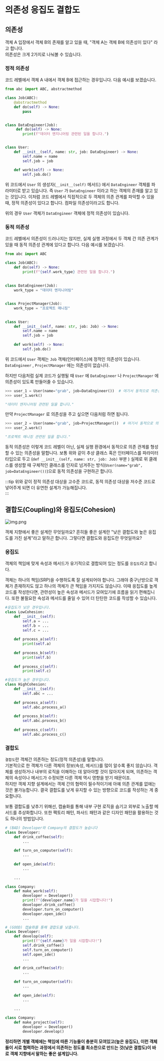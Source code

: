 # 의존성 응집도 결합도

## 의존성
객체 A 입장에서 객체 B의 존재를 알고 있을 때, "객체 A는 객체 B에 의존성이 있다" 라고 합니다.  
의존성은 크게 2가지로 나눠볼 수 있습니다.

### 정적 의존성
코드 레벨에서 객체 A 내에서 객체 B에 접근하는 경우입니다. 다음 예시를 보겠습니다.

```python
from abc import ABC, abstractmethod

class Job(ABC):
    @abstractmethod
    def do(self) -> None:
        pass

    
class DataEngineer(Job):
     def do(self) -> None:
        print(f"데이터 엔지니어링 관련된 일을 합니다.")
        

class User:
    def __init__(self, name: str, job: DataEngineer) -> None:
        self.name = name
        self.job = job
        
    def work(self) -> None:
        self.job.do()
```

위 코드에서 `User` 의 생성자(`__init__(self)` 메서드) 에서  `DataEngineer` 객체를 파라미터로 받고 있습니다. 즉 `User` 가 `DataEngineer` 이라고 하는 객체의 존재를 알고 있는 것입니다. 이처럼 코드 레벨에서 직접적으로 두 객체의 의존 관계를 파악할 수 있을 때, 정적 의존성이 있다고 합니다. 컴파일 의존성이라고도 합니다.

위의 경우 `User` 객체가 `DataEngineer` 객체에 정적 의존성이 있습니다. 

### 동적 의존성

코드 레벨에서 의존성이 드러나지는 않지만, 실제 실행 과정에서 두 객체 간 의존 관계가 있을 때 동적 의존성 관계에 있다고 합니다. 다음 예시를 보겠습니다.

```python
from abc import ABC

class Job(ABC):
    def do(self) -> None:
        print(f"{self.work_type} 관련된 일을 합니다.")
    
    
class DataEngineer(Job):
    work_type = "데이터 엔지니어링"
    
    
class ProjectManager(Job):
    work_type = "프로젝트 매니징"
    
    
class User:
    def __init__(self, name: str, job: Job) -> None:
        self.name = name
        self.job = job
        
    def work(self) -> None:
        self.job.do()
```

위 코드에서 `User` 객체는 `Job` 객체(인터페이스)에 정적인 의존성이 있습니다. `DataEngineer` , `ProjectManager` 에는 의존성이 없습니다.

하지만 다음처럼 실제 코드가 실행될 때 `User` 에 `DataEngineer` 나  `ProjectManager` 에 의존성이 있도록 만들어줄 수 있습니다.

```python
>>> user_1 = User(name="grab", job=DataEngineer())  # 여기서 동적으로 의존성을 만들어줍니다.
>>> user_1.work()

"데이터 엔지니어링 관련된 일을 합니다."
```

만약 `ProjectManager` 로 의존성을 주고 싶으면 다음처럼 하면 됩니다.

```python
>>> user_2 = User(name="grab", job=ProjectManager())  # 여기서 동적으로 의존성을 만들어줍니다.
>>> user_2.work()

"프로젝트 매니징 관련된 일을 합니다."
```

동적 의존성은 이렇게 코드 레벨이 아닌, 실제 실행 환경에서 동적으로 의존 관계를 형성할 수 있는 의존성을 말합니다. 보통 위와 같이 추상 클래스 혹은 인터페이스를 파라미터 타입으로 두고 (`def __init__(self, name: str, job: Job)` 부분 ) 실제로 위 클래스를 생성할 때 구체적인 클래스를 인자로 넘겨주는 방식(`User(name="grab", job=DataEngineer())`)으로 동적 의존성을 구현하곤 합니다.

:::tip
위와 같이 정적 의존성 대상을 고수준 코드로, 동적 의존성 대상을 저수준 코드로 넣어주게 되면 더 유연한 설계가 가능해집니다.  
:::


## 결합도(Coupling)와 응집도(Cohesion)

![img.png](./images/cohesion-coupling.png)

객체 지향에서 좋은 설계란 무엇일까요? 흔히들 좋은 설계란 "낮은 결합도와 높은 응집도를 가진 설계"라고 말하곤 합니다. 그렇다면 결합도와 응집도란 무엇일까요?

### 응집도
객체의 책임에 맞게 속성과 메서드가 유기적으로 결합되어 있는 정도를 `응집도`라고 합니다.

객체는 하나의 책임(SRP)을 수행하도록 잘 설계되어야 합니다. 그래야 중구난방으로 객체가 존재하지도 않고 하나의 객체가 큰 책임을 가지지도 않습니다.
이때 응집도를 높게 코드를 작성한다면, 관련성이 높은 속성과 메서드가 모여있기에 흐름을 읽기 편해집니다. 또한 불필요한 속성과 메서드를 줄일 수 있어 더 탄탄한 코드를 작성할 수 있습니다.  

```python
#응집도가 낮은 경우입니다.
class LowCohesion:
    def __init__(self):
        self.a = ...
        self.b = ...
        self.c = ...
    
    def process_a(self):
        print(self.a)
    
    def process_b(self):
        print(self.b)
    
    def process_c(self):
        print(self.c)       

#응집도가 높은 경우입니다.
class HighCohesion:
    def __init__(self):
        self.abc = ...
    
    def process_a(self):
        self.abc.process_a()
    
    def process_b(self):
        self.abc.process_b()
    
    def process_c(self):
        self.abc.process_c()
 ```


### 결합도
`결합도`란 객체간 의존하는 정도(정적 의존성)를 말합니다.  
기본적으로 한 객체가 다른 객체의 정보(속성, 메서드)를 많이 알수록 좋지 않습니다. 객체를 생성하거나 내부의 로직을 이해하는 데 알아야할 것이 많아지게 되며, 의존하는 객체의 속성이나 메서드가 수정되면 다른 객체 역시 영향을 받기 때문이죠.   
하지만 객체 지향 설계에서는 객체 간의 협력이 필수적이기에 아예 의존 관계를 없애는 것은 불가능합니다. 결국 결합도를 낮게 유지할 수 있는 방향으로 코드를 작성하는 게 중요합니다.

보통 결합도를 낮추기 위해선, 캡슐화를 통해 내부 구현 로직을 숨기고 외부로 노출할 메서드를 추상화합니다. 또한 팩토리 패턴, 파사드 패턴과 같은 디자인 패턴을 활용하는 것도 하나의 방법입니다.

```python
# (BAD) Developer와 Company의 결합도가 높습니다
class Developer:
    def drink_coffee(self):
        ...
    
    def turn_on_computer(self):
        ...
    
    def open_ide(self):
        ...
    
    ...

class Company:
    def make_work(self):
        developer = Developer()
        print(f"{developer.name}가 일을 시잡합니다!")
        developer.drink_coffee()
        developer.turn_on_computer()
        developer.open_ide()
        ...

# (GOOD) 캡슐화를 통해 결합도를 낮춥니다.
class Developer:
    def develop(self):
        print(f"{self.name}가 일을 시잡합니다!")
        self.drink_coffee()
        self.turn_on_computer()
        self.open_ide()
        ...
    
    def drink_coffee(self):
        ...
    
    def turn_on_computer(self):
        ...
    
    def open_ide(self):
        ...
    
    ...

class Company:
    def make_project(self):
        developer = Developer()
        developer.develop()
```

**정리하면 개별 객체에는 책임에 따른 기능들이 충분히 모여있고(높은 응집도), 이런 객체들이 서로 협력하는 과정에서 의존하는 정도를 최소한으로 만드는 것(낮은 결합도)이 바로 객체 지향에서 말하는 좋은 설계입니다.**
